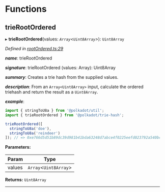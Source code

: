 

# Functions

<a id="trierootordered"></a>

##  trieRootOrdered

▸ **trieRootOrdered**(values: *`Array`<`Uint8Array`>*): `Uint8Array`

*Defined in [rootOrdered.ts:29](https://github.com/polkadot-js/common/blob/0ddac0a/packages/trie-hash/src/rootOrdered.ts#L29)*

*__name__*: trieRootOrdered

*__signature__*: trieRootOrdered (values: Array): Uint8Array

*__summary__*: Creates a trie hash from the supplied values.

*__description__*: From an `Array<Uint8Array>` input, calculate the ordered triehash and return the result as a `Uint8Array`.

*__example__*:   

```javascript
import { stringToU8a } from '@polkadot/util';
import { trieRootOrdered } from '@polkadot/trie-hash';

trieRootOrdered([
  stringToU8a('doe'),
  stringToU8a('reindeer')
]); // => 0xe766d5d51b89dc39d981b41bda63248d7abce4f0225eefd023792a540bcffee3
```

**Parameters:**

| Param | Type |
| ------ | ------ |
| values | `Array`<`Uint8Array`> |

**Returns:** `Uint8Array`

___

